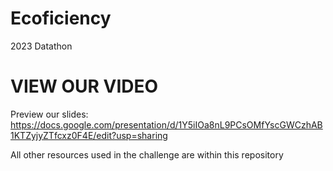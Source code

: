 # Ecoficiency
2023 Datathon


# VIEW OUR VIDEO
Preview our slides: https://docs.google.com/presentation/d/1Y5iIOa8nL9PCsOMfYscGWCzhAB1KTZyjyZTfcxz0F4E/edit?usp=sharing

All other resources used in the challenge are within this repository
